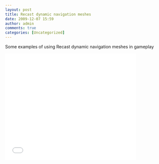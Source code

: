 ```yaml
---
layout: post
title: Recast dynamic navigation meshes
date: 2009-12-07 15:59
author: admin
comments: true
categories: [Uncategorized]
---
```

Some examples of using Recast dynamic navigation meshes in gameplay

<div class="videoWrapper">
<object width="425" height="344"><param name="movie" value="//www.youtube.com/v/Q0rZRqXM-4g&hl=ru_RU&fs=1&"></param><param name="allowFullScreen" value="true"></param><param name="allowscriptaccess" value="always"></param><embed src="//www.youtube.com/v/Q0rZRqXM-4g&hl=ru_RU&fs=1&" type="application/x-shockwave-flash" allowscriptaccess="always" allowfullscreen="true" width="425" height="344"></embed></object></div>
